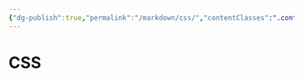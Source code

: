 ```yaml
---
{"dg-publish":true,"permalink":"/markdown/css/","contentClasses":".content svg {width: 100%; height: auto;}"}
---
```



# CSS